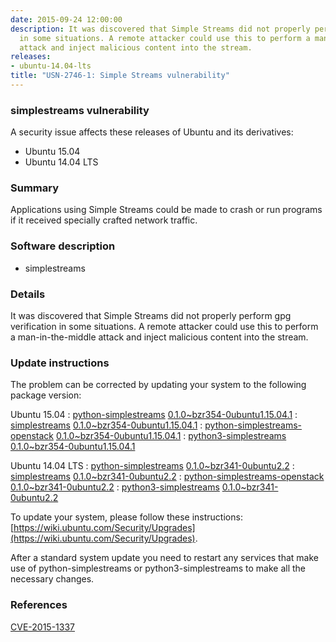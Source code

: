 ```yaml
---
date: 2015-09-24 12:00:00
description: It was discovered that Simple Streams did not properly perform gpg verification
  in some situations. A remote attacker could use this to perform a man-in-the-middle
  attack and inject malicious content into the stream.
releases:
- ubuntu-14.04-lts
title: "USN-2746-1: Simple Streams vulnerability"
---
```


### simplestreams vulnerability

A security issue affects these releases of Ubuntu and its derivatives:

* Ubuntu 15.04
* Ubuntu 14.04 LTS

### Summary

Applications using Simple Streams could be made to crash or run programs if it received specially crafted network traffic.

### Software description

* simplestreams 

### Details

It was discovered that Simple Streams did not properly perform gpg verification in some situations. A remote attacker could use this to perform a man-in-the-middle attack and inject malicious content into the stream. 

### Update instructions

The problem can be corrected by updating your system to the following package version:

Ubuntu 15.04
 : [python-simplestreams](https://launchpad.net/ubuntu/+source/simplestreams) <span> [0.1.0~bzr354-0ubuntu1.15.04.1](https://launchpad.net/ubuntu/+source/simplestreams/0.1.0~bzr354-0ubuntu1.15.04.1) </span> 
 : [simplestreams](https://launchpad.net/ubuntu/+source/simplestreams) <span> [0.1.0~bzr354-0ubuntu1.15.04.1](https://launchpad.net/ubuntu/+source/simplestreams/0.1.0~bzr354-0ubuntu1.15.04.1) </span> 
 : [python-simplestreams-openstack](https://launchpad.net/ubuntu/+source/simplestreams) <span> [0.1.0~bzr354-0ubuntu1.15.04.1](https://launchpad.net/ubuntu/+source/simplestreams/0.1.0~bzr354-0ubuntu1.15.04.1) </span> 
 : [python3-simplestreams](https://launchpad.net/ubuntu/+source/simplestreams) <span> [0.1.0~bzr354-0ubuntu1.15.04.1](https://launchpad.net/ubuntu/+source/simplestreams/0.1.0~bzr354-0ubuntu1.15.04.1) </span> 

Ubuntu 14.04 LTS
 : [python-simplestreams](https://launchpad.net/ubuntu/+source/simplestreams) <span> [0.1.0~bzr341-0ubuntu2.2](https://launchpad.net/ubuntu/+source/simplestreams/0.1.0~bzr341-0ubuntu2.2) </span> 
 : [simplestreams](https://launchpad.net/ubuntu/+source/simplestreams) <span> [0.1.0~bzr341-0ubuntu2.2](https://launchpad.net/ubuntu/+source/simplestreams/0.1.0~bzr341-0ubuntu2.2) </span> 
 : [python-simplestreams-openstack](https://launchpad.net/ubuntu/+source/simplestreams) <span> [0.1.0~bzr341-0ubuntu2.2](https://launchpad.net/ubuntu/+source/simplestreams/0.1.0~bzr341-0ubuntu2.2) </span> 
 : [python3-simplestreams](https://launchpad.net/ubuntu/+source/simplestreams) <span> [0.1.0~bzr341-0ubuntu2.2](https://launchpad.net/ubuntu/+source/simplestreams/0.1.0~bzr341-0ubuntu2.2) </span> 

To update your system, please follow these instructions: [https://wiki.ubuntu.com/Security/Upgrades](https://wiki.ubuntu.com/Security/Upgrades).

After a standard system update you need to restart any services that make use of python-simplestreams or python3-simplestreams to make all the necessary changes. 

### References

 [CVE-2015-1337](http://people.ubuntu.com/~ubuntu-security/cve/CVE-2015-1337)
